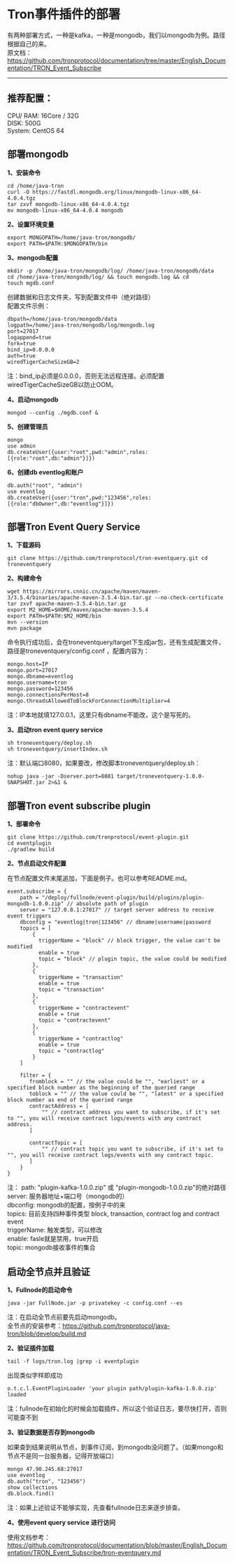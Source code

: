 Tron事件插件的部署  
==

有两种部署方式，一种是kafka，一种是mongodb，我们以mongodb为例。路径根据自己的来。    
原文档：https://github.com/tronprotocol/documentation/tree/master/English_Documentation/TRON_Event_Subscribe
***

推荐配置：  
-----

CPU/ RAM: 16Core / 32G  
DISK: 500G	  
System: CentOS 64  

部署mongodb  
-----

 **1、安装命令**  
 ```
cd /home/java-tron
curl -O https://fastdl.mongodb.org/linux/mongodb-linux-x86_64-4.0.4.tgz
tar zxvf mongodb-linux-x86_64-4.0.4.tgz
mv mongodb-linux-x86_64-4.0.4 mongodb
 ```
 **2、设置环境变量**  
 ```
export MONGOPATH=/home/java-tron/mongodb/
export PATH=$PATH:$MONGOPATH/bin
 ```
**3、mongodb配置**  
```
mkdir -p /home/java-tron/mongodb/log/ /home/java-tron/mongodb/data
cd /home/java-tron/mongodb/log/ && touch mongodb.log && cd
touch mgdb.conf
```
 创建数据和日志文件夹，写到配置文件中（绝对路径）  
 配置文件示例：
```
dbpath=/home/java-tron/mongodb/data
logpath=/home/java-tron/mongodb/log/mongodb.log
port=27017
logappend=true
fork=true
bind_ip=0.0.0.0
auth=true
wiredTigerCacheSizeGB=2
```
 注：bind_ip必须是0.0.0.0，否则无法远程连接。必须配置wiredTigerCacheSizeGB以防止OOM。  

**4、启动mongodb**  
```
mongod --config ./mgdb.conf &
```

**5、创建管理员**  
```
mongo
use admin
db.createUser({user:"root",pwd:"admin",roles:[{role:"root",db:"admin"}]})
```
**6、创建db eventlog和账户**  
```
db.auth("root", "admin")
use eventlog
db.createUser({user:"tron",pwd:"123456",roles:[{role:"dbOwner",db:"eventlog"}]})
```

部署Tron Event Query Service 
-----

**1、下载源码**  
```
git clone https://github.com/tronprotocol/tron-eventquery.git cd troneventquery
```
**2、构建命令**  
```
wget https://mirrors.cnnic.cn/apache/maven/maven-3/3.5.4/binaries/apache-maven-3.5.4-bin.tar.gz --no-check-certificate
tar zxvf apache-maven-3.5.4-bin.tar.gz
export M2_HOME=$HOME/maven/apache-maven-3.5.4
export PATH=$PATH:$M2_HOME/bin
mvn --version
mvn package
```
命令执行成功后，会在troneventquery/target下生成jar包，还有生成配置文件，路径是troneventquery/config.conf ，配置内容为：  
```
mongo.host=IP
mongo.port=27017
mongo.dbname=eventlog
mongo.username=tron
mongo.password=123456
mongo.connectionsPerHost=8
mongo.threadsAllowedToBlockForConnectionMultiplier=4
```
注：IP本地就填127.0.0.1，这里只有dbname不能改，这个是写死的。  

**3、启动tron event query service**  
```
sh troneventquery/deploy.sh
sh troneventquery/insertIndex.sh
```
注：默认端口8080，如果要改，修改脚本troneventquery/deploy.sh：
```
nohup java -jar -Dserver.port=8081 target/troneventquery-1.0.0-SNAPSHOT.jar 2>&1 &
```

部署Tron event subscribe plugin  
-----

**1、部署命令**  
```
git clone https://github.com/tronprotocol/event-plugin.git
cd eventplugin
./gradlew build
```
**2、节点启动文件配置**  

在节点配置文件末尾追加，下面是例子。也可以参考README.md。  

```
event.subscribe = {
    path = "/deploy/fullnode/event-plugin/build/plugins/plugin-mongodb-1.0.0.zip" // absolute path of plugin
    server = "127.0.0.1:27017" // target server address to receive event triggers
    dbconfig = "eventlog|tron|123456" // dbname|username|password
    topics = [
        {
          triggerName = "block" // block trigger, the value can't be modified
          enable = true
          topic = "block" // plugin topic, the value could be modified
        },
        {
          triggerName = "transaction"
          enable = true
          topic = "transaction"
        },
        {
          triggerName = "contractevent"
          enable = true
          topic = "contractevent"
        },
        {
          triggerName = "contractlog"
          enable = true
          topic = "contractlog"
        }
    ]

    filter = {
       fromblock = "" // the value could be "", "earliest" or a specified block number as the beginning of the queried range
       toblock = "" // the value could be "", "latest" or a specified block number as end of the queried range
       contractAddress = [
           "" // contract address you want to subscribe, if it's set to "", you will receive contract logs/events with any contract address.
       ]

       contractTopic = [
           "" // contract topic you want to subscribe, if it's set to "", you will receive contract logs/events with any contract topic.
       ]
    }
}  
```
注：
path: "plugin-kafka-1.0.0.zip" 或 "plugin-mongodb-1.0.0.zip"的绝对路径  
server: 服务器地址+端口号（mongodb的）  
dbconfig: mongodb的配置，按例子中的来  
topics: 目前支持四种事件类型 block, transaction, contract log and contract event  
triggerName: 触发类型，可以修改  
enable: fasle就是禁用，true开启  
topic: mongodb接收事件的集合  

启动全节点并且验证  
-----

**1、Fullnode的启动命令**  

```
java -jar FullNode.jar -p privatekey -c config.conf --es
```
 
注：在启动全节点前要先启动mongodb。  
全节点的安装参考：https://github.com/tronprotocol/java-tron/blob/develop/build.md  

**2、验证插件加载**  

```
tail -f logs/tron.log |grep -i eventplugin
```

出现类似字样即成功  
```
o.t.c.l.EventPluginLoader 'your plugin path/plugin-kafka-1.0.0.zip' loaded
```

注：fullnode在初始化的时候会加载插件，所以这个验证日志，要尽快打开，否则可能查不到  

**3、验证数据是否存到mongodb**  

如果查到结果说明从节点，到事件订阅，到mongodb没问题了。（如果mongo和节点不是同一台服务器，记得开放端口）  
```
mongo 47.90.245.68:27017
use eventlog
db.auth("tron", "123456")
show collections
db.block.find()
```
注：如果上述验证不能够实现，先查看fullnode日志来逐步排查。 

**4、使用event query service 进行访问**  

使用文档参考：https://github.com/tronprotocol/documentation/blob/master/English_Documentation/TRON_Event_Subscribe/tron-eventquery.md
